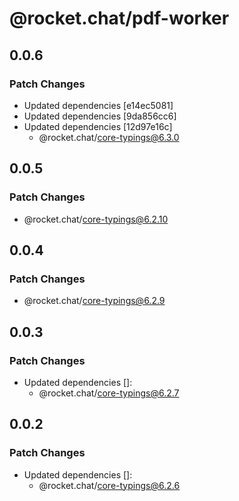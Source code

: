 # @rocket.chat/pdf-worker

## 0.0.6

### Patch Changes

- Updated dependencies [e14ec5081]
- Updated dependencies [9da856cc6]
- Updated dependencies [12d97e16c]
  - @rocket.chat/core-typings@6.3.0

## 0.0.5

### Patch Changes

- @rocket.chat/core-typings@6.2.10

## 0.0.4

### Patch Changes

- @rocket.chat/core-typings@6.2.9

## 0.0.3

### Patch Changes

- Updated dependencies []:
  - @rocket.chat/core-typings@6.2.7

## 0.0.2

### Patch Changes

- Updated dependencies []:
  - @rocket.chat/core-typings@6.2.6
